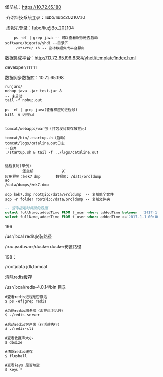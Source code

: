 堡垒机：https://10.72.65.180

​	齐治科技系统登录：liubo/liubo20210720

​	虚拟机登录：liubo/liu@Bo_202104

```
	ps -ef | grep java -- 可以查看服务是否启动
software/bigdata/yhdi --目录下
	./startup.sh -- 启动数据集成平台服务
```



数据集成平台：http://10.72.65.196:8384/yhetl/template/index.html

developer/111111



数据同步数据库：10.72.65.198

```linux
runjars/
nohup java -jar test.jar &
-- 未启动
tail -f nohup.out

ps -ef | grep java(查看相应的进程号)
kill -9 进程id


tomcat/webapps/war包 (打包发给我存放在此)

tomcat/bin/.startup.sh（启动）
tomcat/logs/catalina.out日志
--合并
./startup.sh & tail -f ../logs/cataline.out


远程复制(举例)
		堡垒机				97
应用程序：kek7.dmp		数据库: /data/orcldump
96
/data/dumps/kek7.dmp

scp kek7.dmp root@ip:/data/orcldump  -- 复制单个文件
scp -r folder root@ip:/data/orcldump -- 复制文件夹

```





```sql
-- 查询指定时间段的数据
select fullName,addedTime FROM t_user where addedTime between  '2017-1-1 00:00:00'  and '2018-1-1 00:00:00';   
select fullName,addedTime FROM t_user where addedTime >='2017-1-1 00:00:00'  and addedTime < '2018-1-1 00:00:00';
```

196

/usr/local   redis安装路径

/root/software/docker  docker安装路径

198：

/root/data    jdk,tomcat



清除redis缓存

/usr/local/redis-4.0.14/bin 目录

```linux
#查看redis进程是否存活
$ ps -ef|grep redis  

#启动redis服务器（未存活才执行）
$ ./redis-server

#启动redis客户端（存活就执行）
$ ./redis-cli 

#查看数据库大小
$ dbsize 

#清除redis缓存
$ flushall 

#查看keys 是否为空
$ keys *
```





